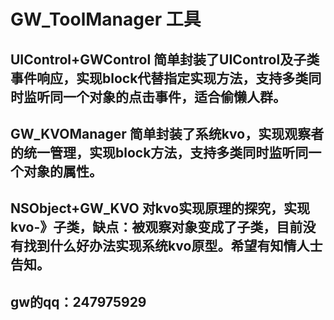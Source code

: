 # GW_ToolManager 工具

## UIControl+GWControl 简单封装了UIControl及子类事件响应，实现block代替指定实现方法，支持多类同时监听同一个对象的点击事件，适合偷懒人群。

## GW_KVOManager 简单封装了系统kvo，实现观察者的统一管理，实现block方法，支持多类同时监听同一个对象的属性。

## NSObject+GW_KVO 对kvo实现原理的探究，实现kvo-》子类，缺点：被观察对象变成了子类，目前没有找到什么好办法实现系统kvo原型。希望有知情人士告知。

## gw的qq：247975929
